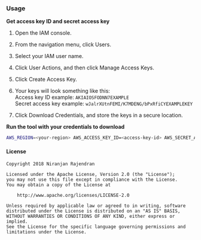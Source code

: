 
### Usage

**Get access key ID and secret access key**
1. Open the IAM console.
1. From the navigation menu, click Users.
1. Select your IAM user name.
1. Click User Actions, and then click Manage Access Keys.
1. Click Create Access Key.
1. Your keys will look something like this:<br>
    Access key ID example: `AKIAIOSFODNN7EXAMPLE`<br>
    Secret access key example: `wJalrXUtnFEMI/K7MDENG/bPxRfiCYEXAMPLEKEY`
    
1. Click Download Credentials, and store the keys in a secure location.

**Run the tool with your credentials to download**

```bash
AWS_REGION=<your-region> AWS_ACCESS_KEY_ID=<access-key-id> AWS_SECRET_ACCESS_KEY=<secret-access-key> ./download-rds-logs -instance <rds-instance>
```



#### License

```$xslt
Copyright 2018 Niranjan Rajendran

Licensed under the Apache License, Version 2.0 (the "License");
you may not use this file except in compliance with the License.
You may obtain a copy of the License at

    http://www.apache.org/licenses/LICENSE-2.0

Unless required by applicable law or agreed to in writing, software
distributed under the License is distributed on an "AS IS" BASIS,
WITHOUT WARRANTIES OR CONDITIONS OF ANY KIND, either express or implied.
See the License for the specific language governing permissions and
limitations under the License.
```